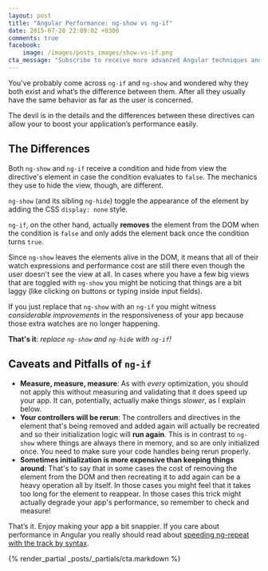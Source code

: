 ```yaml
---
layout: post
title: "Angular Performance: ng-show vs ng-if"
date: 2015-07-28 22:09:02 +0300
comments: true
facebook:
    image: /images/posts_images/show-vs-if.png
cta_message: "Subscribe to receive more advanced Angular techniques and performance pitfalls to avoid!"
---
```



You've probably come across `ng-if` and `ng-show` and wondered why they both exist and what’s the difference between them. After all they usually have the same behavior as far as the user is concerned.

The devil is in the details and the differences between these directives can allow your to boost your application’s performance easily.

## The Differences

Both `ng-show` and `ng-if` receive a condition and hide from view the directive's element in case the condition evaluates to `false`. The mechanics they use to hide the view, though, are different.

`ng-show` (and its sibling `ng-hide`) toggle the appearance of the element by adding the CSS `display: none` style.

`ng-if`, on the other hand, actually **removes** the element from the DOM when the condition is `false` and only adds the element back once the condition turns `true`.

Since `ng-show` leaves the elements alive in the DOM, it means that all of their watch expressions and performance cost are still there even though the user doesn't see the view at all. In cases where you have a few big views that are toggled with `ng-show` you might be noticing that things are a bit laggy (like clicking on buttons or typing inside input fields).

If you just replace that `ng-show` with an `ng-if` you might witness *considerable improvements* in the responsiveness of your app because those extra watches are no longer happening.

**That's it**: *replace `ng-show` and `ng-hide` with `ng-if`!*

## Caveats and Pitfalls of `ng-if`

- **Measure, measure, measure**: As with *every* optimization, you should not apply this without measuring and validating that it does speed up your app. It can, potentially, actually make things *slower*, as I explain below.
- **Your controllers will be rerun**: The controllers and directives in the element that's being removed and added again will actually be recreated and so their initialization logic will **run again**. This is in contrast to `ng-show` where things are always there in memory, and so are only initialized once. You need to make sure your code handles being rerun properly.
- **Sometimes initialization is more expensive than keeping things around**: That's to say that in some cases the cost of removing the element from the DOM and then recreating it to add again can be a heavy operation all by itself. In those cases you might feel that it takes too long for the element to reappear. In those cases this trick might actually degrade your app's performance, so remember to check and measure!

That’s it. Enjoy making your app a bit snappier. If you care about performance in Angular you really should read about [speeding ng-repeat with the track by syntax][1].

[1]:	http://www.codelord.net/2014/04/15/improving-ng-repeat-performance-with-track-by/

{% render_partial _posts/_partials/cta.markdown %}
